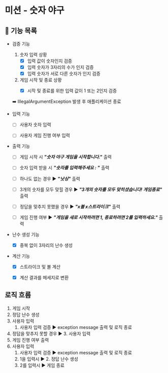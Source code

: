 # 미션 - 숫자 야구

## 🔨 기능 목록

* 검증 기능
  1. 숫자 입력 상황
     - [x] 입력 값이 숫자인지 검증
     - [x] 입력 숫자가 3자리의 수가 인지 검증
     - [x] 입력 숫자가 서로 다른 숫자가 인지 검증
  2. 게임 시작 및 종료 상황
     - [x] 시작 및 종료를 위한 입력 값이 1 또는 2인지 검증
       

    ➡️  IllegalArgumentException 발생 후 애플리케이션 종료 


* 입력 기능
    - [ ] 사용자 숫자 입력
    - [ ] 사용자 게임 진행 여부 입력


* 출력 기능
    - [ ] 게임 시작 시 ***"숫자 야구 게임을 시작합니다."*** 출력
    - [ ] 숫자 입력 받을 시 ***"숫자를 입력해주세요 : "*** 출력
    - [ ] 하나도 없는 경우 ▶ ***"낫싱"*** 출력 
    - [ ] 3개의 숫자를 모두 맞힐 경우 ▶ ***"3개의 숫자를 모두 맞히셨습니다! 게임종료"*** 출력 
    - [ ] 정답을 맞추지 못했을 경우 ▶ ***"x볼 x스트라이크"*** 출력
    - [ ] 게임 진행 여부 ▶ ***"게임을 새로 시작하려면 1, 종료하려면 2를 입력하세요."*** 출력


* 난수 생성 기능
    - [x] 중복 없이 3자리의 난수 생성


* 계산 기능
    - [x] 스트라이크 및 볼 계산 
    - [x] 계산 결과를 메세지로 변환


## 로직 흐름
1. 게임 시작
2. 정답 난수 생성
3. 사용자 입력
    1. 사용자 입력 검증 ▶ exception message 출력 및 로직 종료
4. 정답을 맞추지 못할 경우 ▶ 3. 사용자 입력
5. 게임 진행 여부 출력
6. 사용자 입력
   1. 사용자 입력 검증 ▶ exception message 출력 및 로직 종료
   2. 1을 입력시 ▶ 2. 정답 난수 생성
   3. 2를 입력시 ▶ 게임 종료
